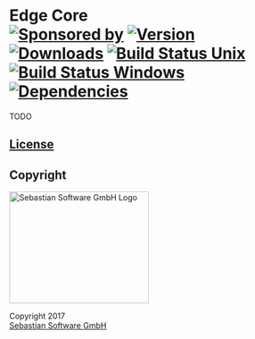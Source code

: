 # Edge Core <br/>[![Sponsored by][sponsor-img]][sponsor] [![Version][npm-version-img]][npm] [![Downloads][npm-downloads-img]][npm] [![Build Status Unix][travis-img]][travis] [![Build Status Windows][appveyor-img]][appveyor] [![Dependencies][deps-img]][deps]

[sponsor-img]: https://img.shields.io/badge/Sponsored%20by-Sebastian%20Software-692446.svg
[sponsor]: https://www.sebastian-software.de
[deps]: https://david-dm.org/sebastian-software/edge-core
[deps-img]: https://david-dm.org/sebastian-software/edge-core.svg
[npm]: https://www.npmjs.com/package/edge-core
[npm-downloads-img]: https://img.shields.io/npm/dm/edge-core.svg
[npm-version-img]: https://img.shields.io/npm/v/edge-core.svg
[travis-img]: https://img.shields.io/travis/sebastian-software/edge-core/master.svg?branch=master&label=unix%20build
[appveyor-img]: https://img.shields.io/appveyor/ci/swernerx/edge-core/master.svg?label=windows%20build
[travis]: https://travis-ci.org/sebastian-software/edge-core
[appveyor]: https://ci.appveyor.com/project/swernerx/edge-core/branch/master

TODO



## [License](license)

## Copyright

<img src="https://raw.githubusercontent.com/sebastian-software/readable-code/master/assets/sebastiansoftware.png" alt="Sebastian Software GmbH Logo" width="250" height="200"/>

Copyright 2017<br/>[Sebastian Software GmbH](http://www.sebastian-software.de)
